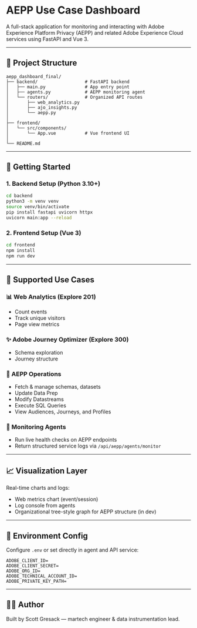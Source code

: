 # AEPP Use Case Dashboard

A full-stack application for monitoring and interacting with Adobe Experience Platform Privacy (AEPP) and related Adobe Experience Cloud services using FastAPI and Vue 3.

---

## 📁 Project Structure

```
aepp_dashboard_final/
├── backend/                  # FastAPI backend
│   ├── main.py               # App entry point
│   ├── agents.py             # AEPP monitoring agent
│   └── routers/              # Organized API routes
│       ├── web_analytics.py
│       ├── ajo_insights.py
│       └── aepp.py
│
├── frontend/
│   └── src/components/
│       └── App.vue           # Vue frontend UI
│
└── README.md
```

---

## 🚀 Getting Started

### 1. Backend Setup (Python 3.10+)
```bash
cd backend
python3 -m venv venv
source venv/bin/activate
pip install fastapi uvicorn httpx
uvicorn main:app --reload
```

### 2. Frontend Setup (Vue 3)
```bash
cd frontend
npm install
npm run dev
```

---

## 🧩 Supported Use Cases

### 📊 Web Analytics (Explore 201)
- Count events
- Track unique visitors
- Page view metrics

### ✨ Adobe Journey Optimizer (Explore 300)
- Schema exploration
- Journey structure

### 🔐 AEPP Operations
- Fetch & manage schemas, datasets
- Update Data Prep
- Modify Datastreams
- Execute SQL Queries
- View Audiences, Journeys, and Profiles

### 📡 Monitoring Agents
- Run live health checks on AEPP endpoints
- Return structured service logs via `/api/aepp/agents/monitor`

---

## 📈 Visualization Layer

Real-time charts and logs:
- Web metrics chart (event/session)
- Log console from agents
- Organizational tree-style graph for AEPP structure (in dev)

---

## 🔐 Environment Config

Configure `.env` or set directly in agent and API service:

```
ADOBE_CLIENT_ID=
ADOBE_CLIENT_SECRET=
ADOBE_ORG_ID=
ADOBE_TECHNICAL_ACCOUNT_ID=
ADOBE_PRIVATE_KEY_PATH=
```

---

## 🙋‍♂️ Author

Built by Scott Gresack — martech engineer & data instrumentation lead.